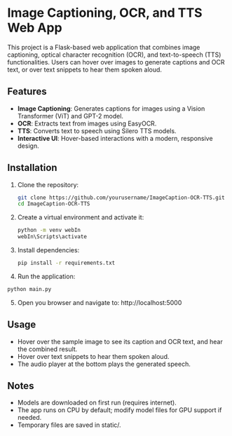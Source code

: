 # Image Captioning, OCR, and TTS Web App

This project is a Flask-based web application that combines image captioning, optical character recognition (OCR), and text-to-speech (TTS) functionalities. Users can hover over images to generate captions and OCR text, or over text snippets to hear them spoken aloud.

## Features
- **Image Captioning**: Generates captions for images using a Vision Transformer (ViT) and GPT-2 model.
- **OCR**: Extracts text from images using EasyOCR.
- **TTS**: Converts text to speech using Silero TTS models.
- **Interactive UI**: Hover-based interactions with a modern, responsive design.

## Installation
1. Clone the repository:
   ```bash
   git clone https://github.com/yourusername/ImageCaption-OCR-TTS.git
   cd ImageCaption-OCR-TTS
   ```
2. Create a virtual environment and activate it:
   ```bash
   python -m venv webIn
   webIn\Scripts\activate
   ```
3. Install dependencies:
   ```bash
   pip install -r requirements.txt
   ```
4. Run the application:
  ```bash
  python main.py
  ```
5. Open you browser and navigate to: http://localhost:5000

## Usage
- Hover over the sample image to see its caption and OCR text, and hear the combined result.
- Hover over text snippets to hear them spoken aloud.
- The audio player at the bottom plays the generated speech.

## Notes
- Models are downloaded on first run (requires internet).
- The app runs on CPU by default; modify model files for GPU support if needed.
- Temporary files are saved in static/.
